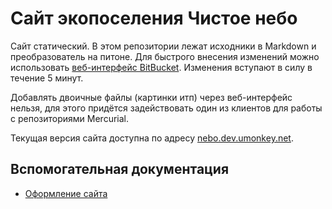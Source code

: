 # Сайт экопоселения Чистое небо

Сайт статический.
В этом репозитории лежат исходники в Markdown и преобразователь на питоне.
Для быстрого внесения изменений можно использовать [веб-интерфейс BitBucket][1].
Изменения вступают в силу в течение 5 минут.

Добавлять двоичные файлы (картинки итп) через веб-интерфейс нельзя, для этого придётся задействовать один из клиентов для работы с репозиториями Mercurial.

Текущая версия сайта доступна по адресу [nebo.dev.umonkey.net][2].


## Вспомогательная документация

- [Оформление сайта](https://bitbucket.org/umonkey/website-nebo-welcome/src/default/doc/Design.md)


[1]: https://bitbucket.org/umonkey/website-nebo-welcome/src/default/input/
[2]: http://nebo.dev.umonkey.net/
